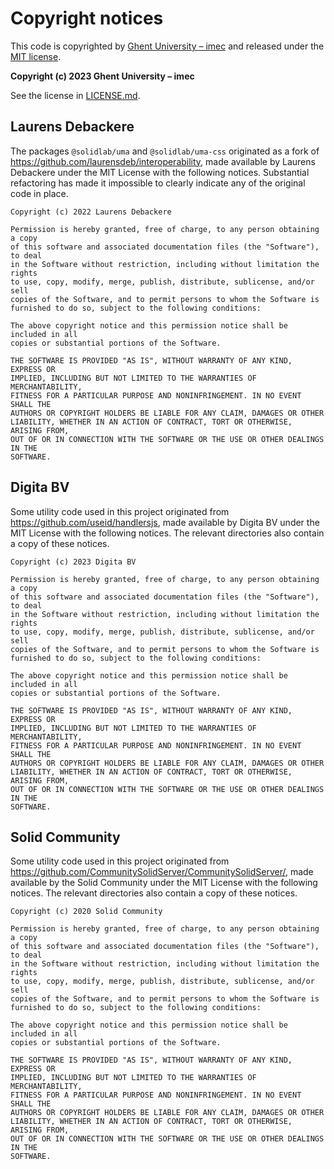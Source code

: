 
# Copyright notices

This code is copyrighted by [Ghent University – imec](http://idlab.ugent.be/) 
and released under the [MIT license](http://opensource.org/licenses/MIT).

**Copyright (c) 2023 Ghent University – imec**

See the license in [LICENSE.md](LICENSE.md).


## Laurens Debackere

The packages `@solidlab/uma` and `@solidlab/uma-css` originated as a fork of 
https://github.com/laurensdeb/interoperability, made available by Laurens 
Debackere under the MIT License with the following notices. Substantial 
refactoring has made it impossible to clearly indicate any of the original 
code in place.

```
Copyright (c) 2022 Laurens Debackere

Permission is hereby granted, free of charge, to any person obtaining a copy
of this software and associated documentation files (the "Software"), to deal
in the Software without restriction, including without limitation the rights
to use, copy, modify, merge, publish, distribute, sublicense, and/or sell
copies of the Software, and to permit persons to whom the Software is
furnished to do so, subject to the following conditions:

The above copyright notice and this permission notice shall be included in all
copies or substantial portions of the Software.

THE SOFTWARE IS PROVIDED "AS IS", WITHOUT WARRANTY OF ANY KIND, EXPRESS OR
IMPLIED, INCLUDING BUT NOT LIMITED TO THE WARRANTIES OF MERCHANTABILITY,
FITNESS FOR A PARTICULAR PURPOSE AND NONINFRINGEMENT. IN NO EVENT SHALL THE
AUTHORS OR COPYRIGHT HOLDERS BE LIABLE FOR ANY CLAIM, DAMAGES OR OTHER
LIABILITY, WHETHER IN AN ACTION OF CONTRACT, TORT OR OTHERWISE, ARISING FROM,
OUT OF OR IN CONNECTION WITH THE SOFTWARE OR THE USE OR OTHER DEALINGS IN THE
SOFTWARE.
```

## Digita BV

Some utility code used in this project originated from 
https://github.com/useid/handlersjs, made available by Digita BV under the MIT
License with the following notices. The relevant directories also contain a 
copy of these notices.

```
Copyright (c) 2023 Digita BV

Permission is hereby granted, free of charge, to any person obtaining a copy
of this software and associated documentation files (the "Software"), to deal
in the Software without restriction, including without limitation the rights
to use, copy, modify, merge, publish, distribute, sublicense, and/or sell
copies of the Software, and to permit persons to whom the Software is
furnished to do so, subject to the following conditions:

The above copyright notice and this permission notice shall be included in all
copies or substantial portions of the Software.

THE SOFTWARE IS PROVIDED "AS IS", WITHOUT WARRANTY OF ANY KIND, EXPRESS OR
IMPLIED, INCLUDING BUT NOT LIMITED TO THE WARRANTIES OF MERCHANTABILITY,
FITNESS FOR A PARTICULAR PURPOSE AND NONINFRINGEMENT. IN NO EVENT SHALL THE
AUTHORS OR COPYRIGHT HOLDERS BE LIABLE FOR ANY CLAIM, DAMAGES OR OTHER
LIABILITY, WHETHER IN AN ACTION OF CONTRACT, TORT OR OTHERWISE, ARISING FROM,
OUT OF OR IN CONNECTION WITH THE SOFTWARE OR THE USE OR OTHER DEALINGS IN THE
SOFTWARE.
```

## Solid Community

Some utility code used in this project originated from 
https://github.com/CommunitySolidServer/CommunitySolidServer/, made available
by the Solid Community under the MIT License with the following notices. The 
relevant directories also contain a copy of these notices.

```
Copyright (c) 2020 Solid Community

Permission is hereby granted, free of charge, to any person obtaining a copy
of this software and associated documentation files (the "Software"), to deal
in the Software without restriction, including without limitation the rights
to use, copy, modify, merge, publish, distribute, sublicense, and/or sell
copies of the Software, and to permit persons to whom the Software is
furnished to do so, subject to the following conditions:

The above copyright notice and this permission notice shall be included in all
copies or substantial portions of the Software.

THE SOFTWARE IS PROVIDED "AS IS", WITHOUT WARRANTY OF ANY KIND, EXPRESS OR
IMPLIED, INCLUDING BUT NOT LIMITED TO THE WARRANTIES OF MERCHANTABILITY,
FITNESS FOR A PARTICULAR PURPOSE AND NONINFRINGEMENT. IN NO EVENT SHALL THE
AUTHORS OR COPYRIGHT HOLDERS BE LIABLE FOR ANY CLAIM, DAMAGES OR OTHER
LIABILITY, WHETHER IN AN ACTION OF CONTRACT, TORT OR OTHERWISE, ARISING FROM,
OUT OF OR IN CONNECTION WITH THE SOFTWARE OR THE USE OR OTHER DEALINGS IN THE
SOFTWARE.
```
